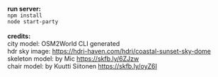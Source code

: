 <b>run server:</b><br>
`npm install`<br>
`node start-party`<br>
<br>
<b>credits:</b><br>
city model: OSM2World CLI generated<br>
hdr sky image: https://hdri-haven.com/hdri/coastal-sunset-sky-dome<br>
skeleton model: by Mic https://skfb.ly/6ZJzw<br>
chair model: by Kuutti Siitonen https://skfb.ly/oyZ6I<br>
